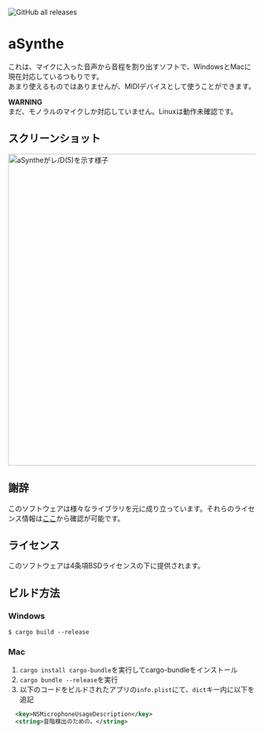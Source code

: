 ![GitHub all releases](https://img.shields.io/github/downloads/tasuren/a-synthe/total)
# aSynthe
これは、マイクに入った音声から音程を割り出すソフトで、WindowsとMacに現在対応しているつもりです。  
あまり使えるものではありませんが、MIDIデバイスとして使うことができます。

**WARNING**  
まだ、モノラルのマイクしか対応していません。Linuxは動作未確認です。

## スクリーンショット
<img width="634" alt="aSyntheがレ/D(5)を示す様子" src="https://github.com/tasuren/a-synthe/assets/45121209/b65278fe-ec1e-4133-a7a1-6b95b708349a">

## 謝辞
このソフトウェアは様々なライブラリを元に成り立っています。それらのライセンス情報は[ここ](https://tasuren.github.io/a-synthe/licenses.html)から確認が可能です。

## ライセンス
このソフトウェアは4条項BSDライセンスの下に提供されます。

## ビルド方法
### Windows
```shell
$ cargo build --release
```
### Mac
1. `cargo install cargo-bundle`を実行してcargo-bundleをインストール
2. `cargo bundle --release`を実行
3. 以下のコードをビルドされたアプリの`info.plist`にて、`dict`キー内に以下を追記

```xml
  <key>NSMicrophoneUsageDescription</key>
  <string>音階検出のための。</string>
```
